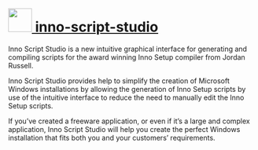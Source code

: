 # [<img src="https://cdn.rawgit.com/AdmiringWorm/chocolatey-packages/7c22088569b8eaaa7f366216c4a8ca51f0a638ac/icons/inno-script-studio.png" height="48" width="48" /> inno-script-studio](https://chocolatey.org/packages/inno-script-studio)

Inno Script Studio is a new intuitive graphical interface for generating and compiling scripts for the award winning Inno Setup compiler from Jordan Russell.

Inno Script Studio provides help to simplify the creation of Microsoft Windows installations by allowing the generation of Inno Setup scripts by use of the intuitive interface to reduce the need to manually edit the Inno Setup scripts.

If you’ve created a freeware application, or even if it’s a large and complex application, Inno Script Studio will help you create the perfect Windows installation that fits both you and your customers’ requirements.

